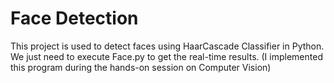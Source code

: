 # Face Detection
This project is used to detect faces using HaarCascade Classifier in Python. We just need to execute Face.py to get the real-time results.
(I implemented this program during the hands-on session on Computer Vision)
